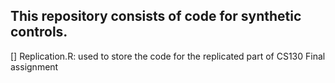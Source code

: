 ## This repository consists of code for synthetic controls. 
[] Replication.R: used to store the code for the replicated part of CS130 Final assignment 
